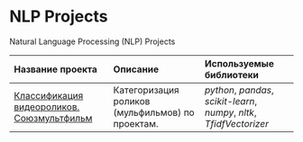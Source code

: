 # NLP Projects
Natural Language Processing (NLP) Projects

| Название проекта | Описание | Используемые библиотеки | 
| :---------------------- | :---------------------- | :---------------------- |
| [Классификация видеороликов. Союзмультфильм](Souzmultfilm) |Категоризация роликов (мульфильмов) по проектам.| *python*, *pandas*, *scikit-learn*, *numpy*, *nltk*, *TfidfVectorizer* |
